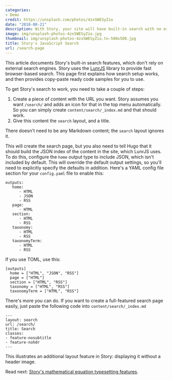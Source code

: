 ```yaml
---
categories:
- Demo
credit: https://unsplash.com/photos/4zxSWESyZio
date: "2018-08-21"
description: With Story, your site will have built-in search with no external dependencies.
image: img/unsplash-photos-4zxSWESyZio.jpg
thumbnail: img/unsplash-photos-4zxSWESyZio.tn-500x500.jpg
title: Story's JavaScript Search
url: /search-page
---
```

This article documents Story's built-in search features, which don't rely on external search engines.
Story uses the [LunrJS](https://lunrjs.com/) library to provide fast browser-based search.
This page first explains how search setup works, and then provides copy-paste
ready code samples for you to use.
<!--more-->

To get Story's search to work, you need to take a couple of steps:

1. Create a piece of content with the URL you want. Story assumes you want
	`/search/` and adds an icon for that in the top menu automatically. So you
	can simply create `content/search/_index.md` and that should work.
2. Give this content the `search` layout, and a title.

There doesn't need to be any Markdown content; the `search` layout ignores it.

This will create the search page, but you also need to tell Hugo that it should
build the JSON index of the content in the site, which LunrJS uses. To do this,
configure the `home` output type to include JSON, which isn't included by
default. This will override the default output settings, so you'll need to
explicitly specify the defaults in addition. Here's a YAML config file section
for your `config.yaml` file to enable this:

```
outputs:
   home:
      - HTML
      - JSON
      - RSS
   page:
      - HTML
   section:
      - HTML
      - RSS
   taxonomy:
      - HTML
      - RSS
   taxonomyTerm:
      - HTML
      - RSS
```

If you use TOML, use this:

```
[outputs]
  home = ["HTML", "JSON", "RSS"]
  page = ["HTML"]
  section = ["HTML", "RSS"]
  taxonomy = ["HTML", "RSS"]
  taxonomyTerm = ["HTML", "RSS"]
```

There's more you can do. If you want to create a full-featured search page easily, just paste the following code into `content/search/_index.md`

```
---
layout: search
url: /search/
title: Search
classes:
- feature-nosubtitle
- feature-nohdr
---
```

This illustrates an additional layout feature in Story:
displaying it without a header image.

Read next: [Story's mathematical equation typesetting features](/math/).
